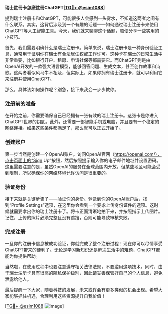 **瑞士註冊卡怎麽註冊ChatGPT[[TG💪+ @esim1088](https://t.me/s/esim1088)]**

提到瑞士注册卡和ChatGPT，可能很多人会感到一头雾水，不知道这两者之间有什么联系。其实，这背后涉及到一个有趣的话题——如何通过瑞士注册卡来使用ChatGPT等人工智能工具。今天，我们就来聊聊这个话题，顺便分享一些实用的小技巧。

首先，我们需要明确什么是瑞士注册卡。简单来说，瑞士注册卡是一种身份验证工具，通常用于证明你在瑞士有合法居住权或工作许可。这种卡在瑞士的日常生活中非常重要，比如银行开户、租房、申请社保等都需要它。而ChatGPT则是由OpenAI开发的一款强大语言模型，能够回答问题、生成文本，甚至创作故事和诗歌。这两者看似风马牛不相及，但实际上，如果你拥有瑞士注册卡，就可以利用它来注册并使用ChatGPT。

那么，具体该如何操作呢？别急，接下来我会一步步教你。

### 注册前的准备

在开始之前，你需要确保自己已经拥有一张有效的瑞士注册卡。这张卡是你进入ChatGPT世界的钥匙。此外，还需要一部智能手机或电脑，并且要有一个稳定的网络连接。如果这些条件都满足了，那么就可以正式开始了。

### 创建账户

第一步当然是创建一个OpenAI账户。访问OpenAI官网（https://openai.com/），点击页面上的“Sign Up”按钮，然后按照提示输入你的电子邮件地址并设置密码。这里需要注意的是，虽然OpenAI的服务在全球范围内开放，但某些地区可能会受到限制，所以确保你的网络环境允许访问是很重要的。

### 验证身份

接下来就是关键步骤了——验证你的身份。登录到你的OpenAI账户后，找到“Profile Settings”选项，在这里你会看到一个要求上传身份证件的选项。这时候就需要拿出你的瑞士注册卡了。将卡正面清晰地拍下来，并按照指示上传图片。记住，上传的照片必须完整且没有遮挡，否则可能导致审核失败。

### 完成注册

一旦你的注册卡信息被成功验证，你就完成了整个注册过程！现在你可以尽情享受ChatGPT带来的便利了。无论是学习新知识还是解决生活中的难题，ChatGPT都能为你提供帮助。

当然啦，在使用过程中也要注意遵守相关法律法规，不要滥用这项技术。同时，由于瑞士注册卡具有很高的隐私保护级别，因此请妥善保管好自己的个人信息，避免泄露给他人。

最后提醒一下大家，随着科技的发展，未来或许会有更多类似的机会出现。希望大家能够抓住机遇，合理利用这些资源提升自我价值！

[[TG💪+ @esim1088](https://t.me/s/esim1088) ![Image](https://i.postimg.cc/4NQfJmqS/Snipaste-2025-05-13-00-14-12.png)]